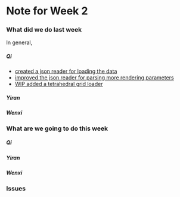 # Note for Week 2

### What did we do last week

In general, 

##### Qi
* [created a json reader for loading the data](https://github.com/ecs251-w19-ucdavis/DXServer/commit/88fb75e9d0a6af89007a3f279a1d785dcb5e80f0)
* [improved the json reader for parsing more rendering parameters](https://github.com/ecs251-w19-ucdavis/DXServer/commit/42149cc9a3d79be5e5a1d0f873db83b19e8e42f2)
* [WIP added a tetrahedral grid loader](https://github.com/ecs251-w19-ucdavis/DXServer/commit/d9a2472730e4e34a528f04542dbf9ed52f2495bf)

##### Yiran

##### Wenxi

### What are we going to do this week
##### Qi

##### Yiran

##### Wenxi

### Issues